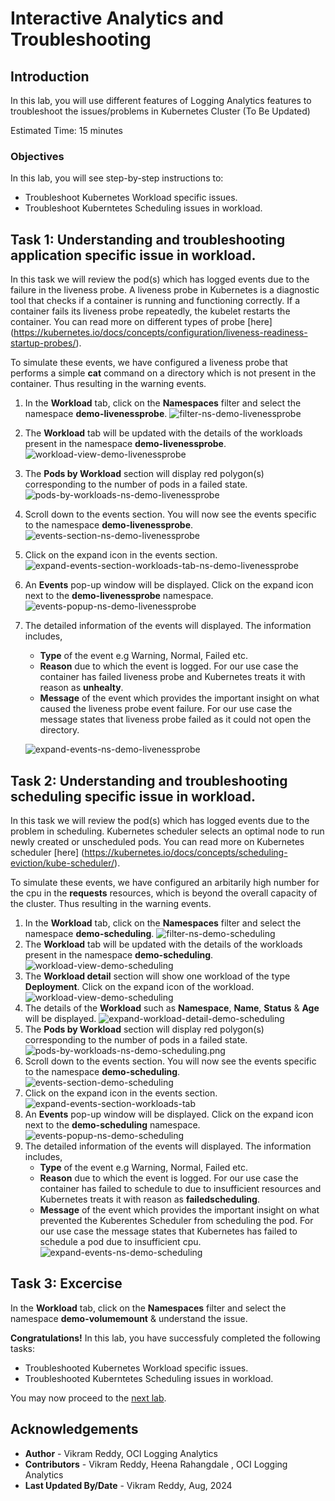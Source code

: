 # Interactive Analytics and Troubleshooting

## Introduction

In this lab, you will use different features of Logging Analytics features to troubleshoot the issues/problems in Kubernetes Cluster (To Be Updated)

Estimated Time: 15 minutes

### Objectives

In this lab, you will see step-by-step instructions to:

  - Troubleshoot Kubernetes Workload specific issues.
  - Troubleshoot Kuberntetes Scheduling issues in workload.


## Task 1: Understanding and troubleshooting application specific issue in workload.
   In this task we will review the pod(s) which has logged events due to the failure in the liveness probe.
   A liveness probe in Kubernetes is a diagnostic tool that checks if a container is running and functioning correctly. If a container fails its liveness probe repeatedly, the kubelet restarts the container. You can read more on different types of probe [here] (https://kubernetes.io/docs/concepts/configuration/liveness-readiness-startup-probes/).

   To simulate these events, we have configured a liveness probe that performs a simple **cat** command on a directory which is not present in the container. Thus resulting in the warning events.

1. In the **Workload** tab, click on the **Namespaces** filter and select the namespace **demo-livenessprobe**.
   ![filter-ns-demo-livenessprobe](images/filter-ns-demo-livenessprobe.png)
2. The **Workload** tab will be updated with the details of the workloads present in the namespace **demo-livenessprobe**.
   ![workload-view-demo-livenessprobe](images/workload-view-demo-livenessprobe.png) 
3. The **Pods by Workload** section will display red polygon(s) corresponding to the number of pods in a failed state.
   ![pods-by-workloads-ns-demo-livenessprobe](images/pods-by-workloads-ns-demo-livenessprobe.png) 
4. Scroll down to the events section. You will now see the events specific to the namespace **demo-livenessprobe**.
   ![events-section-ns-demo-livenessprobe](images/events-section-ns-demo-livenessprobe.png) 
5. Click on the expand icon in the events section.
   ![expand-events-section-workloads-tab-ns-demo-livenessprobe](images/expand-events-section-workloads-tab-ns-demo-livenessprobe.png)  
6. An **Events** pop-up window will be displayed. Click on the expand icon next to the **demo-livenessprobe** namespace.
    ![events-popup-ns-demo-livenessprobe](images/events-popup-ns-demo-livenessprobe.png) 
7. The detailed information of the events will displayed. The information includes,
    - **Type** of the event e.g Warning, Normal, Failed etc.
    - **Reason** due to which the event is logged. For our use case the container has failed liveness probe and Kubernetes treats it with reason as **unhealty**.
    - **Message** of the event which provides the important insight on what caused the liveness probe event failure. For our use case the message states that liveness probe failed as it could not open the directory.

    ![expand-events-ns-demo-livenessprobe](images/expand-events-ns-demo-livenessprobe.png)

## Task 2: Understanding and troubleshooting scheduling specific issue in workload.
   In this task we will review the pod(s) which has logged events due to the problem in scheduling.
   Kubernetes scheduler selects an optimal node to run newly created or unscheduled pods.
   You can read more on Kubernetes scheduler [here] (https://kubernetes.io/docs/concepts/scheduling-eviction/kube-scheduler/).

   To simulate these events, we have configured an arbitarily high number for the cpu in the **requests** resources, which is beyond the overall capacity of the cluster.
   Thus resulting in the warning events.

1. In the **Workload** tab, click on the **Namespaces** filter and select the namespace **demo-scheduling**.
   ![filter-ns-demo-scheduling](images/filter-ns-demo-scheduling.png)
2. The **Workload** tab will be updated with the details of the workloads present in the namespace **demo-scheduling**.
   ![workload-view-demo-scheduling](images/workload-view-demo-scheduling.png)
3. The **Workload detail** section will show one workload of the type **Deployment**. Click on the expand icon of the workload.
   ![workload-view-demo-scheduling](images/workload-view-demo-scheduling.png) 
4. The details of the **Workload** such as **Namespace**, **Name**, **Status** & **Age** will be displayed.
   ![expand-workload-detail-demo-scheduling](images/expand-workload-detail-demo-scheduling.png)
5. The **Pods by Workload** section will display red polygon(s) corresponding to the number of pods in a failed state. 
   ![pods-by-workloads-ns-demo-scheduling.png](images/pods-by-workloads-ns-demo-scheduling.png)
6. Scroll down to the events section. You will now see the events specific to the namespace **demo-scheduling**.
   ![events-section-demo-scheduling](images/events-section-demo-scheduling.png) 
7. Click on the expand icon in the events section.
   ![expand-events-section-workloads-tab](images/expand-events-section-workloads-tab-ns-demo-scheduling.png) 
8. An **Events** pop-up window will be displayed. Click on the expand icon next to the **demo-scheduling** namespace.
    ![events-popup-ns-demo-scheduling](images/events-popup-ns-demo-scheduling.png) 
9. The detailed information of the events will displayed. The information includes,
    - **Type** of the event e.g Warning, Normal, Failed etc.
    - **Reason** due to which the event is logged. For our use case the container has failed to schedule to due to insufficient resources and Kubernetes treats it with reason as **failedscheduling**.
    - **Message** of the event which provides the important insight on what prevented the Kuberentes Scheduler from scheduling the pod. For our use case the message states that Kubernetes has failed to schedule a pod due to insufficient cpu.
    ![expand-events-ns-demo-scheduling](images/expand-events-ns-demo-scheduling.png)

## Task 3: Excercise
In the **Workload** tab, click on the **Namespaces** filter and select the namespace **demo-volumemount** & understand the issue.

**Congratulations!** In this lab, you have successfuly completed the following tasks:
  - Troubleshooted Kubernetes Workload specific issues.
  - Troubleshooted Kuberntetes Scheduling issues in workload.

  You may now proceed to the [next lab](#next).

## Acknowledgements
* **Author** - Vikram Reddy, OCI Logging Analytics
* **Contributors** -  Vikram Reddy, Heena Rahangdale , OCI Logging Analytics
* **Last Updated By/Date** - Vikram Reddy, Aug, 2024